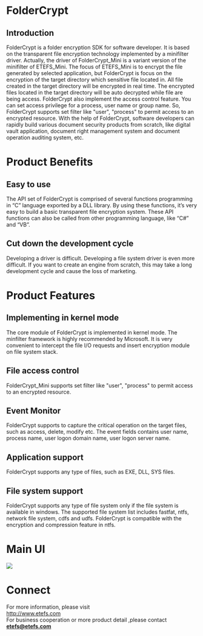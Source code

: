 # FolderCrypt

##  Introduction
FolderCrypt is a folder encryption SDK for software developer. It is based on the transparent file encryption technology implemented by a minifilter driver. Actually, the driver of FolderCrypt_Mini is a variant version of the minifilter of ETEFS_Mini. The focus of ETEFS_Mini is to encrypt the file generated by selected application, but FolderCrypt is focus on the encryption of the target directory which sensitive file located in. All file created in the target directory will be encrypted in real time. The encrypted files located in the target directory will be auto decrypted while file are being access. FolderCrypt also implement the access control feature. You can set access privilege for a process, user name or group name. So, FolderCrypt supports set filter like "user", "process" to permit access to an encrypted resource. With the help of FolderCrypt, software developers can rapidly build various document security products from scratch, like digital vault application, document right management system and document operation auditing system, etc.

# Product Benefits
## Easy to use
The API set of FolderCrypt is comprised of several functions programming in “C” language exported by a DLL library. By using these functions, it’s very easy to build a basic transparent file encryption system. These API functions can also be called from other programming language, like “C#” and “VB”.
## Cut down the development cycle
Developing a driver is difficult. Developing a file system driver is even more difficult. If you want to create an engine from scratch, this may take a long development cycle and cause the loss of marketing.
# Product Features
## Implementing in kernel mode
The core module of FolderCrypt is implemented in kernel mode. The minfilter framework is highly recommended by Microsoft. It is very convenient to intercept the file I/O requests and insert encryption module on file system stack.
## File access control
FolderCrypt_Mini supports set filter like "user", "process" to permit access to an encrypted resource.
## Event Monitor
FolderCrypt supports to capture the critical operation on the target files, such as access, delete, modify etc. The event fields contains user name, process name, user logon domain name, user logon server name.
## Application support
FolderCrypt supports any type of files, such as EXE, DLL, SYS files.
## File system support
FolderCrypt supports any type of file system only if the file system is available in windows. The supported file system list includes fastfat, ntfs, network file system, cdfs and udfs. FolderCrypt is compatible with the encryption and compression feature in ntfs.
# Main UI
<img src="https://etefs.com/foldercrypt.png">

# Connect
For more information, please visit    
http://www.etefs.com    
For business cooperation or more product detail ,please contact    
**etefs@etefs.com**    
